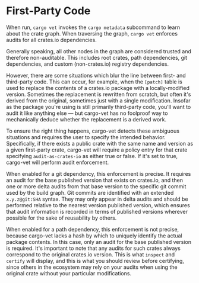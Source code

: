 # First-Party Code

When run, `cargo vet` invokes the `cargo metadata` subcommand to learn about the
crate graph. When traversing the graph, `cargo vet` enforces audits for all
crates.io dependencies.

Generally speaking, all other nodes in the graph are considered trusted and
therefore non-auditable. This includes root crates, path dependencies, git
dependencies, and custom (non-crates.io) registry dependencies.

However, there are some situations which blur the line between first- and
third-party code. This can occur, for example, when the `[patch]` table is used
to replace the contents of a crates.io package with a locally-modified version.
Sometimes the replacement is rewritten from scratch, but often it's derived from
the original, sometimes just with a single modification. Insofar as the package
you're using is still primarily third-party code, you'll want to audit it like
anything else — but cargo-vet has no foolproof way to mechanically deduce whether
the replacement is a derived work.

To ensure the right thing happens, cargo-vet detects these ambiguous situations
and requires the user to specify the intended behavior. Specifically, if there
exists a public crate with the same name and version as a given first-party
crate, cargo-vet will require a policy entry for that crate specifying
`audit-as-crates-io` as either true or false. If it's set to true, cargo-vet
will perform audit enforcement.

When enabled for a git dependency, this enforcement is precise. It requires an
audit for the base published version that exists on crates.io, and then one or
more delta audits from that base version to the specific git commit used by the
build graph. Git commits are identified with an extended `x.y.z@git:SHA` syntax.
They may only appear in delta audits and should be performed relative to the
nearest version published version, which ensures that audit information is
recorded in terms of published versions wherever possible for the sake of
reusability by others.

When enabled for a path dependency, this enforcement is not precise, because
cargo-vet lacks a hash by which to uniquely identify the actual package
contents. In this case, only an audit for the base published version is required.
It's important to note that any audits for such crates always correspond to the
original crates.io version. This is what `inspect` and `certify` will display,
and this is what you should review before certifying, since others in the
ecosystem may rely on your audits when using the original crate without your
particular modifications.
